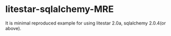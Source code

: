 # litestar-sqlalchemy-MRE
It is minimal reproduced example for using litestar 2.0a, sqlalchemy 2.0.4(or above).

